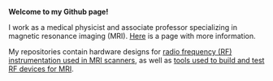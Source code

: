 **Welcome to my Github page!**

I work as a medical physicist and associate professor specializing in magnetic resonance imaging (MRI). [Here](https://www.ualberta.ca/medicine/about/people/details.html?n=nicola-de-zanche) is a page with more information.

My repositories contain hardware designs for [radio frequency (RF) instrumentation used in MRI scanners](https://github.com/dezanche/MRI_RF_hardware), as well as [tools used to build and test RF devices for MRI](https://github.com/dezanche/RF_tools).

<!--
**dezanche/dezanche** is a ✨ _special_ ✨ repository because its `README.md` (this file) appears on your GitHub profile.

Here are some ideas to get you started:

- 🔭 I’m currently working on ...
- 🌱 I’m currently learning ...
- 👯 I’m looking to collaborate on ...
- 🤔 I’m looking for help with ...
- 💬 Ask me about ...
- 📫 How to reach me: ...
- 😄 Pronouns: ...
- ⚡ Fun fact: ...
-->
